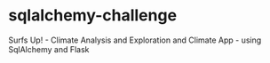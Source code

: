 # sqlalchemy-challenge
Surfs Up! - Climate Analysis and Exploration and Climate App - using SqlAlchemy and Flask

